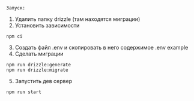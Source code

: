 ``Запуск:``

1. Удалить папку drizzle (там находятся миграции)
2. Установить зависимости
```
npm ci
```
3. Создать файл .env и скопировать в него содержимое .env example
4. Сделать миграции
```
npm run drizzle:generate
npm run drizzle:migrate
```
5. Запустить дев сервер
```
npm run start
```
